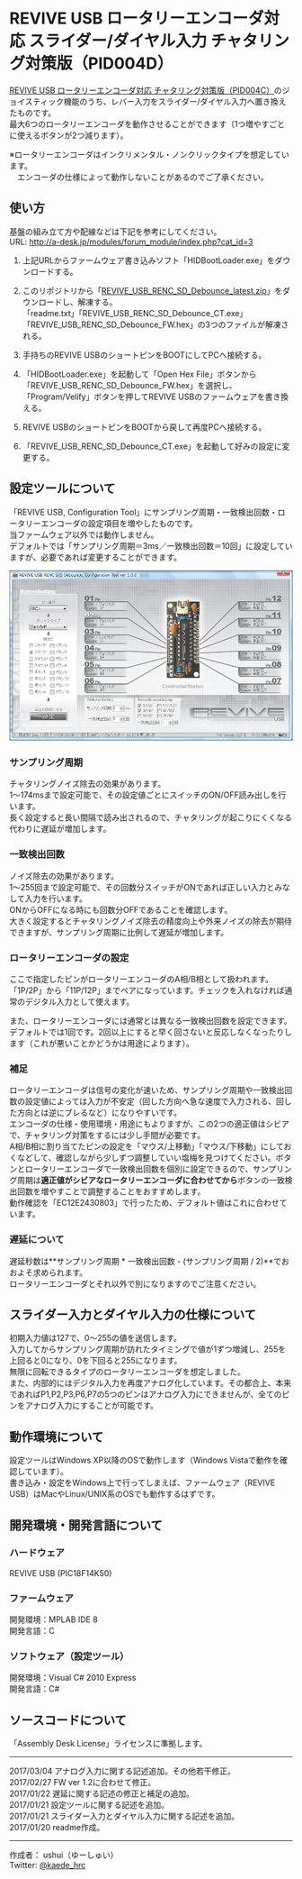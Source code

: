 # REVIVE USB ロータリーエンコーダ対応 スライダー/ダイヤル入力 チャタリング対策版（PID004D）
[REVIVE USB ロータリーエンコーダ対応 チャタリング対策版（PID004C）](https://github.com/ushui/REVIVE_USB_RENC_Debounce)のジョイスティック機能のうち、レバー入力をスライダー/ダイヤル入力へ置き換えたものです。  
最大6つのロータリーエンコーダを動作させることができます（1つ増やすごとに使えるボタンが2つ減ります）。  

※ロータリーエンコーダはインクリメンタル・ノンクリックタイプを想定しています。  
　エンコーダの仕様によって動作しないことがあるのでご了承ください。   
## 使い方
基盤の組み立て方や配線などは下記を参考にしてください。  
URL: <http://a-desk.jp/modules/forum_module/index.php?cat_id=3> 

1. 上記URLからファームウェア書き込みソフト「HIDBootLoader.exe」をダウンロードする。  

2. このリポジトリから「[REVIVE_USB_RENC_SD_Debounce_latest.zip](https://github.com/ushui/REVIVE_USB_RENC_SD_Debounce/raw/master/REVIVE_USB_RENC_SD_Debounce_latest.zip)」をダウンロードし、解凍する。  
「readme.txt」「REVIVE_USB_RENC_SD_Debounce_CT.exe」「REVIVE_USB_RENC_SD_Debounce_FW.hex」の3つのファイルが解凍される。  

3. 手持ちのREVIVE USBのショートピンをBOOTにしてPCへ接続する。  

4. 「HIDBootLoader.exe」を起動して「Open Hex File」ボタンから「REVIVE_USB_RENC_SD_Debounce_FW.hex」を選択し、  
「Program/Velify」ボタンを押してREVIVE USBのファームウェアを書き換える。  
6. REVIVE USBのショートピンをBOOTから戻して再度PCへ接続する。  

7. 「REVIVE_USB_RENC_SD_Debounce_CT.exe」を起動して好みの設定に変更する。  

## 設定ツールについて
「REVIVE USB, Configuration Tool」にサンプリング周期・一致検出回数・ロータリーエンコーダの設定項目を増やしたものです。  
当ファームウェア以外では動作しません。  
デフォルトでは「サンプリング周期＝3ms／一致検出回数＝10回」に設定していますが、必要であれば変更することができます。  

![REVIVE USB RENC S/D Debounce, Configuration Tool](https://raw.githubusercontent.com/ushui/REVIVE_USB_RENC_SD_Debounce/master/revive_usb_renc_sd_debounce_ct.png)  
### サンプリング周期
チャタリングノイズ除去の効果があります。  
1～174msまで設定可能で、その設定値ごとにスイッチのON/OFF読み出しを行います。  
長く設定すると長い間隔で読み出されるので、チャタリングが起こりにくくなる代わりに遅延が増加します。  
### 一致検出回数
ノイズ除去の効果があります。  
1～255回まで設定可能で、その回数分スイッチがONであれば正しい入力とみなして入力を行います。  
ONからOFFになる時にも回数分OFFであることを確認します。  
大きく設定するとチャタリングノイズ除去の精度向上や外来ノイズの除去が期待できますが、サンプリング周期に比例して遅延が増加します。  
### ロータリーエンコーダの設定
ここで指定したピンがロータリーエンコーダのA相/B相として扱われます。  
「1P/2P」から「11P/12P」までペアになっています。チェックを入れなければ通常のデジタル入力として使えます。  

また、ロータリーエンコーダには通常とは異なる一致検出回数を設定できます。  
デフォルトでは1回です。2回以上にすると早く回さないと反応しなくなったりします（これが悪いことかどうかは用途によります）。  
### 補足
ロータリーエンコーダは信号の変化が速いため、サンプリング周期や一致検出回数の設定値によっては入力が不安定（回した方向へ急な速度で入力される、回した方向とは逆にブレるなど）になりやすいです。  
エンコーダの仕様・使用環境・用途にもよりますが、この2つの適正値はシビアで、チャタリング対策をするには少し手間が必要です。  
A相/B相に割り当てたピンの設定を「マウス/上移動」「マウス/下移動」にしておくなどして、確認しながら少しずつ調整していい塩梅を見つけてください。ボタンとロータリーエンコーダで一致検出回数を個別に設定できるので、サンプリング周期は**適正値がシビアなロータリーエンコーダに合わせてから**ボタンの一致検出回数を増やすことで調整することをおすすめします。  
動作確認を「EC12E2430803」で行ったため、デフォルト値はこれに合わせています。  
### 遅延について
遅延秒数は**サンプリング周期 * 一致検出回数 - (サンプリング周期 / 2)**でおおよそ求められます。  
ロータリーエンコーダとそれ以外で別になりますのでご注意ください。  
## スライダー入力とダイヤル入力の仕様について
初期入力値は127で、0～255の値を送信します。  
入力してからサンプリング周期が訪れたタイミングで値が1ずつ増減し、255を上回ると0になり、0を下回ると255になります。  
無限に回転できるタイプのロータリーエンコーダを想定しました。  
また、内部的にはデジタル入力を再度アナログ化しています。その都合上、本来であればP1,P2,P3,P6,P7の5つのピンはアナログ入力にできませんが、全てのピンをアナログ入力にすることが可能です。　　
## 動作環境について
設定ツールはWindows XP以降のOSで動作します（Windows Vistaで動作を確認しています）。  
書き込み・設定をWindows上で行ってしまえば、ファームウェア（REVIVE USB）はMacやLinux/UNIX系のOSでも動作するはずです。
## 開発環境・開発言語について
### ハードウェア
REVIVE USB (PIC18F14K50)
### ファームウェア
開発環境：MPLAB IDE 8  
開発言語：C
### ソフトウェア（設定ツール）
開発環境：Visual C# 2010 Express  
開発言語：C#
## ソースコードについて
「Assembly Desk License」ライセンスに準拠します。  

***
2017/03/04 アナログ入力に関する記述追加。その他若干修正。  
2017/02/27 FW ver 1.2に合わせて修正。  
2017/01/22 遅延に関する記述の修正と補足の追加。  
2017/01/21 設定ツールに関する記述を追加。  
2017/01/21 スライダー入力とダイヤル入力に関する記述を追加。  
2017/01/20 readme作成。
***
作成者： ushui（ゆーしゅい）  
Twitter: [@kaede_hrc](https://twitter.com/kaede_hrc)  
